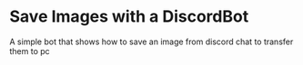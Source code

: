# Save Images with a DiscordBot
 A simple bot that shows how to save an image from discord chat to transfer them to pc
 

